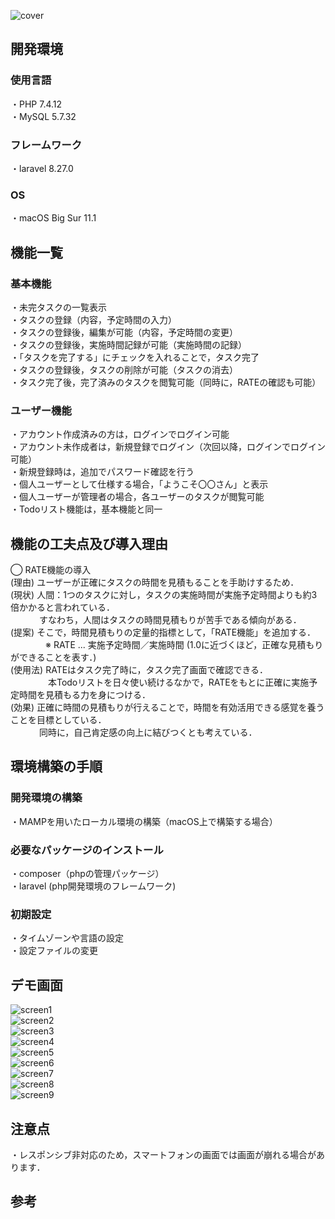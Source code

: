 ![cover](image/Todolist-cover.png)

## 開発環境

### 使用言語
・PHP 7.4.12  
・MySQL 5.7.32  

### フレームワーク
・laravel 8.27.0  

### OS
・macOS Big Sur 11.1  

## 機能一覧

### 基本機能
・未完タスクの一覧表示  
・タスクの登録（内容，予定時間の入力）  
・タスクの登録後，編集が可能（内容，予定時間の変更）  
・タスクの登録後，実施時間記録が可能（実施時間の記録）  
・「タスクを完了する」にチェックを入れることで，タスク完了  
・タスクの登録後，タスクの削除が可能（タスクの消去）  
・タスク完了後，完了済みのタスクを閲覧可能（同時に，RATEの確認も可能）  

### ユーザー機能
・アカウント作成済みの方は，ログインでログイン可能  
・アカウント未作成者は，新規登録でログイン（次回以降，ログインでログイン可能）  
・新規登録時は，追加でパスワード確認を行う  
・個人ユーザーとして仕様する場合，「ようこそ〇〇さん」と表示  
・個人ユーザーが管理者の場合，各ユーザーのタスクが閲覧可能  
・Todoリスト機能は，基本機能と同一  

## 機能の工夫点及び導入理由

◯ RATE機能の導入  
(理由) ユーザーが正確にタスクの時間を見積もることを手助けするため．  
(現状) 人間：1つのタスクに対し，タスクの実施時間が実施予定時間よりも約3倍かかると言われている．  
　　　 すなわち，人間はタスクの時間見積もりが苦手である傾向がある．  
(提案) そこで，時間見積もりの定量的指標として，「RATE機能」を追加する．  
　　　　※ RATE ... 実施予定時間／実施時間 (1.0に近づくほど，正確な見積もりができることを表す．)  
(使用法) RATEはタスク完了時に，タスク完了画面で確認できる．  
　　　　 本Todoリストを日々使い続けるなかで，RATEをもとに正確に実施予定時間を見積もる力を身につける．  
(効果) 正確に時間の見積もりが行えることで，時間を有効活用できる感覚を養うことを目標としている．  
　　　 同時に，自己肯定感の向上に結びつくとも考えている．  

## 環境構築の手順

### 開発環境の構築
・MAMPを用いたローカル環境の構築（macOS上で構築する場合）  

### 必要なパッケージのインストール
・composer（phpの管理パッケージ）  
・laravel (php開発環境のフレームワーク)  

### 初期設定
・タイムゾーンや言語の設定  
・設定ファイルの変更  

## デモ画面

![screen1](image/screen1.png)  
![screen2](image/screen2.png)  
![screen3](image/screen3.png)  
![screen4](image/screen4.png)  
![screen5](image/screen5.png)  
![screen6](image/screen6.png)  
![screen7](image/screen7.png)  
![screen8](image/screen8.png)  
![screen9](image/screen9.png)  

## 注意点

・レスポンシブ非対応のため，スマートフォンの画面では画面が崩れる場合があります．  

## 参考
